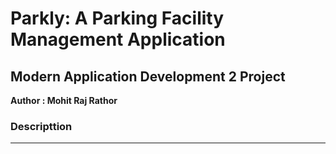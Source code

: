 # Parkly: A Parking Facility Management Application
## Modern Application Development 2 Project

**Author : Mohit Raj Rathor**

### Descripttion
---
